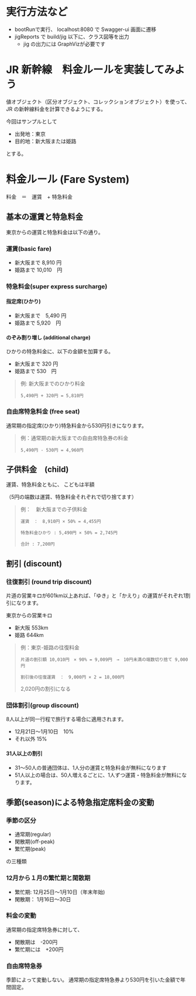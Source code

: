 # 実行方法など

- bootRunで実行、 localhost:8080 で Swagger-ui 画面に遷移
- jigReports で build/jig 以下に、クラス図等を出力
  - jig の出力には GraphVizが必要です

# JR 新幹線　料金ルールを実装してみよう

値オブジェクト（区分オブジェクト、コレックションオブジェクト）を使って、JR の新幹線料金を計算できるようにする。

今回はサンプルとして

- 出発地：東京
- 目的地：新大阪または姫路

とする。

# 料金ルール (Fare System)

料金　＝　運賃　+ 特急料金

## 基本の運賃と特急料金

東京からの運賃と特急料金は以下の通り。

### 運賃(basic fare)

- 新大阪まで 8,910 円
- 姫路まで 10,010　円

### 特急料金(super express surcharge)

#### 指定席(ひかり)

- 新大阪まで　5,490 円
- 姫路まで 5,920　円

#### のぞみ割り増し (additional charge)

ひかりの特急料金に、以下の金額を加算する。

- 新大阪まで 320 円
- 姫路まで 530　円

> 例: 新大阪までのひかり料金
>
> ```5,490円 + 320円 = 5,810円```

### 自由席特急料金 (free seat)

通常期の指定席(ひかり)特急料金から530円引きになります。

> 例：通常期の新大阪までの自由席特急券の料金
>
> ```5,490円 - 530円 = 4,960円```

## 子供料金　(child)

運賃、特急料金ともに、 こどもは半額

（5円の端数は運賃、特急料金それぞれで切り捨てます）

> 例：　新大阪までの子供料金
>
> ```運賃　：　8,910円 × 50% = 4,455円```
>
> ```特急料金ひかり : 5,490円 × 50% = 2,745円```
>
> ```合計 : 7,200円```
 

## 割引 (discount)

### 往復割引 (round trip discount)

片道の営業キロが601km以上あれば、「ゆき」と「かえり」の運賃がそれぞれ1割引になります。

東京からの営業キロ

- 新大阪 553km
- 姫路 644km

> 例：東京-姫路の往復料金
>
> ```片道の割引額 10,010円　× 90% = 9,009円　→　10円未満の端数切り捨て 9,000円```
>
> ```割引後の往復運賃　：　9,000円 × 2 = 18,000円```
>
> 2,020円の割引になる

### 団体割引(group discount)

8人以上が同一行程で旅行する場合に適用されます。

- 12月21日〜1月10日　10%
- それ以外 15%

#### 31人以上の割引 

- 31〜50人の普通団体は、1人分の運賃と特急料金が無料になります
- 51人以上の場合は、50人増えるごとに、1人ずつ運賃・特急料金が無料になります。

## 季節(season)による特急指定席料金の変動

### 季節の区分

- 通常期(regular)
- 閑散期(off-peak)
- 繁忙期(peak)

の三種類

### 12月から１月の繁忙期と閑散期

- 繁忙期: 12月25日〜1月10日（年末年始)
- 閑散期： 1月16日〜30日

### 料金の変動

通常期の指定席特急券に対して、

- 閑散期は　-200円
- 繁忙期には　+200円

### 自由席特急券

季節によって変動しない。
通常期の指定席特急券より530円を引いた金額で年間固定。